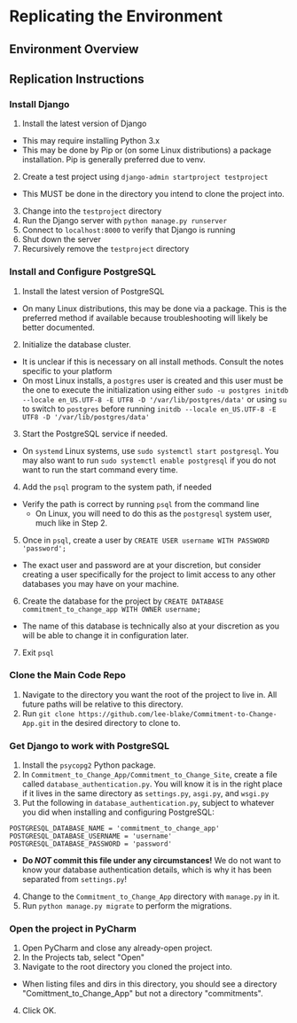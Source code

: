 # Replicating the Environment

## Environment Overview

## Replication Instructions

### Install Django

1. Install the latest version of Django
  - This may require installing Python 3.x
  - This may be done by Pip or (on some Linux distributions) a package installation. Pip is generally preferred due to venv.
2. Create a test project using ```django-admin startproject testproject```
  - This MUST be done in the directory you intend to clone the project into.
3. Change into the ```testproject``` directory
4. Run the Django server with ```python manage.py runserver```
5. Connect to ```localhost:8000``` to verify that Django is running
6. Shut down the server
7. Recursively remove the ```testproject``` directory

### Install and Configure PostgreSQL

1. Install the latest version of PostgreSQL
  - On many Linux distributions, this may be done via a package. This is the 
preferred method if available because troubleshooting will likely be better 
documented.
2. Initialize the database cluster.
  - It is unclear if this is necessary on all install methods. Consult the 
notes specific to your platform
  - On most Linux installs, a ``postgres`` user is created and this user must 
be the one to execute the initialization using either ```sudo -u postgres initdb --locale en_US.UTF-8 -E UTF8 -D '/var/lib/postgres/data'``` or using ```su``` to switch to ```postgres``` before running ```initdb --locale en_US.UTF-8 -E UTF8 -D '/var/lib/postgres/data'```
3. Start the PostgreSQL service if needed.
  - On ```systemd``` Linux systems, use ```sudo systemctl start postgresql```. You may also want to run ```sudo systemctl enable postgresql``` if you do not want to run the start command every time.
4. Add the ```psql``` program to the system path, if needed
  - Verify the path is correct by running ```psql``` from the command line
    - On Linux, you will need to do this as the ```postgresql``` system user, 
much like in Step 2.
5. Once in ```psql```, create a user by ```CREATE USER username WITH PASSWORD 'password';```
  - The exact user and password are at your discretion, but consider creating a
user specifically for the project to limit access to any other databases you 
may have on your machine.
6. Create the database for the project by ```CREATE DATABASE commitment_to_change_app WITH OWNER username;```
  - The name of this database is technically also at your discretion as you will be able to change it in configuration later.
7. Exit ```psql```

### Clone the Main Code Repo

1. Navigate to the directory you want the root of the project to live in. All
future paths will be relative to this directory.
2. Run 
```git clone https://github.com/lee-blake/Commitment-to-Change-App.git```
in the desired directory to clone to.

### Get Django to work with PostgreSQL

1. Install the ```psycopg2``` Python package.
2. In ```Commitment_to_Change_App/Commitment_to_Change_Site```, create a file called ```database_authentication.py```. You will know it is in the right place if it lives in the same directory as ```settings.py```, ```asgi.py```, and ```wsgi.py```
3. Put the following in ```database_authentication.py```, subject to whatever you did when installing and configuring PostgreSQL:
```
POSTGRESQL_DATABASE_NAME = 'commitment_to_change_app'
POSTGRESQL_DATABASE_USERNAME = 'username'
POSTGRESQL_DATABASE_PASSWORD = 'password'
```
  - **Do *NOT* commit this file under any circumstances!** We do not want to know your database authentication details, which is why it has been separated from ```settings.py```!
4. Change to the ```Commitment_to_Change_App``` directory with ```manage.py``` in it.
5. Run ```python manage.py migrate``` to perform the migrations.

### Open the project in PyCharm

1. Open PyCharm and close any already-open project.
2. In the Projects tab, select "Open"
3. Navigate to the root directory you cloned the project into.
  - When listing files and dirs in this directory, you should see a directory "Comittment_to_Change_App" but not a directory "commitments".
4. Click OK.

